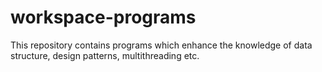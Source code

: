 # workspace-programs
This repository contains programs which enhance the knowledge of data structure, design patterns, multithreading etc.
